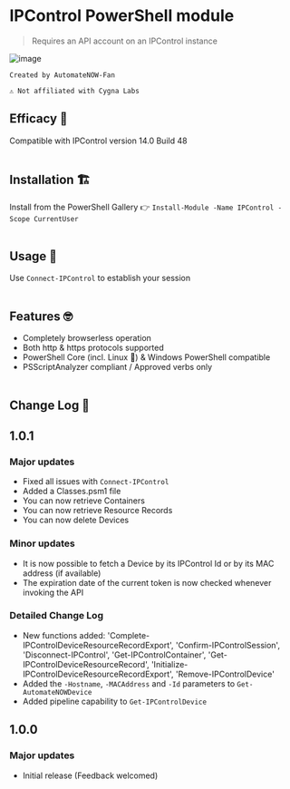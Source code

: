 # IPControl PowerShell module

> Requires an API account on an IPControl instance

![image](usage-example.png)

```
Created by AutomateNOW-Fan
```
```
⚠ Not affiliated with Cygna Labs
```
## Efficacy 🧪

Compatible with IPControl version 14.0 Build 48
<br/><br/>
## Installation 🏗

Install from the PowerShell Gallery 👉 `Install-Module -Name IPControl -Scope CurrentUser`
<br/><br/>
## Usage 🤔
Use `Connect-IPControl` to establish your session
<br/><br/>
## Features 🤓

- Completely browserless operation
- Both http & https protocols supported
- PowerShell Core (incl. Linux 🐧) & Windows PowerShell compatible
- PSScriptAnalyzer compliant / Approved verbs only
<br/><br/>
## Change Log 📝

## 1.0.1
### Major updates
- Fixed all issues with `Connect-IPControl`
- Added a Classes.psm1 file
- You can now retrieve Containers
- You can now retrieve Resource Records
- You can now delete Devices

### Minor updates
- It is now possible to fetch a Device by its IPControl Id or by its MAC address (if available)
- The expiration date of the current token is now checked whenever invoking the API

### Detailed Change Log
- New functions added: 'Complete-IPControlDeviceResourceRecordExport', 'Confirm-IPControlSession', 'Disconnect-IPControl', 'Get-IPControlContainer', 'Get-IPControlDeviceResourceRecord', 'Initialize-IPControlDeviceResourceRecordExport', 'Remove-IPControlDevice'
- Added the `-Hostname`, `-MACAddress` and `-Id` parameters to `Get-AutomateNOWDevice`
- Added pipeline capability to `Get-IPControlDevice`

## 1.0.0
### Major updates
- Initial release (Feedback welcomed)
